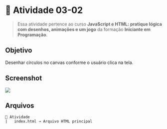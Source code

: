 # 🎯 Atividade 03-02

> Essa atividade pertence ao curso **JavaScript e HTML: pratique lógica com desenhos, animações e um jogo** da formação **Iniciante em Programação**.

## Objetivo

Desenhar círculos no canvas conforme o usuário clica na tela.

## Screenshot

![](screenshot.jpg)

## Arquivos

    📁 Atividade
    |   index.html → Arquivo HTML principal
